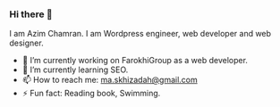### Hi there 👋
I am Azim Chamran. I am Wordpress engineer, web developer and web designer. 

- 🔭 I’m currently working on FarokhiGroup as a web developer.
- 🌱 I’m currently learning SEO.
- 📫 How to reach me: ma.skhizadah@gmail.com
- ⚡ Fun fact: Reading book, Swimming.

<!--
**azimchamran/azimchamran** is a ✨ _special_ ✨ repository because its `README.md` (this file) appears on your GitHub profile.

Here are some ideas to get you started:

-->
